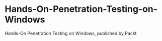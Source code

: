 # Hands-On-Penetration-Testing-on-Windows
Hands-On Penetration Testing on Windows, published by Packt
